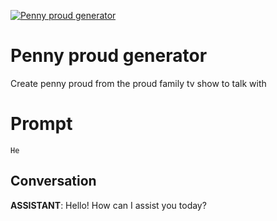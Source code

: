 
[![Penny proud generator ](https://flow-prompt-covers.s3.us-west-1.amazonaws.com/icon/vintage/vint_4.png)]()
# Penny proud generator  
Create penny proud from the proud family tv show to talk with

# Prompt

```
He

```

## Conversation

**ASSISTANT**: Hello! How can I assist you today?


